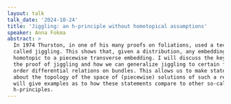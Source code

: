 ```yaml
---
layout: talk
talk_date: '2024-10-24'
title: 'Jiggling: an h-principle without homotopical assumptions'
speaker: Anna Fokma
abstract: >
  In 1974 Thurston, in one of his many proofs on foliations, used a technique
  called jiggling. This shows that, given a distribution, any embedding is
  homotopic to a piecewise transverse embedding. I will discuss the key ideas in
  the proof of jiggling and how we can generalize jiggling to certain first
  order differential relations on bundles. This allows us to make statements
  about the topology of the space of (piecewise) solutions of such a relation. I
  will give examples as to how these statements compare to other so-called
  h-principles.
---
```

